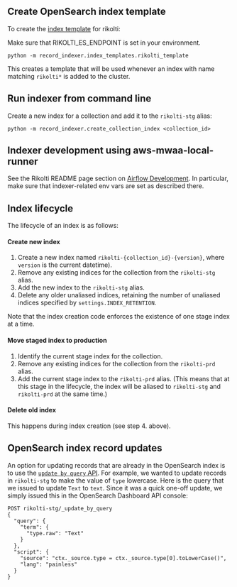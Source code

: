 ## Create OpenSearch index template

To create the [index template](https://www.elastic.co/guide/en/elasticsearch/reference/7.9/index-templates.html) for rikolti:

Make sure that RIKOLTI_ES_ENDPOINT is set in your environment.

```
python -m record_indexer.index_templates.rikolti_template
```

This creates a template that will be used whenever an index with name matching `rikolti*` is added to the cluster.

## Run indexer from command line

Create a new index for a collection and add it to the `rikolti-stg` alias:

```
python -m record_indexer.create_collection_index <collection_id>
```

## Indexer development using aws-mwaa-local-runner

See the Rikolti README page section on [Airflow Development](https://github.com/ucldc/rikolti/#airflow-development). In particular, make sure that indexer-related env vars are set as described there.

## Index lifecycle

The lifecycle of an index is as follows:

#### Create new index
1. Create a new index named `rikolti-{collection_id}-{version}`, where `version` is the current datetime).
2. Remove any existing indices for the collection from the `rikolti-stg` alias.
3. Add the new index to the `rikolti-stg` alias.
4. Delete any older unaliased indices, retaining the number of unaliased indices specified by `settings.INDEX_RETENTION`.

Note that the index creation code enforces the existence of one stage index at a time.

#### Move staged index to production
1. Identify the current stage index for the collection.
2. Remove any existing indices for the collection from the `rikolti-prd` alias.
3. Add the current stage index to the `rikolti-prd` alias. (This means that at this stage in the lifecycle, the index will be aliased to `rikolti-stg` and `rikolti-prd` at the same time.)

#### Delete old index
This happens during index creation (see step 4. above).

## OpenSearch index record updates
An option for updating records that are already in the OpenSearch index is to use the [`update by query` API](https://opensearch.org/docs/latest/api-reference/document-apis/update-by-query/). For example, we wanted to update records in `rikolti-stg` to make the value of `type` lowercase. Here is the query that we issued to update `Text` to `text`. Since it was a quick one-off update, we simply issued this in the OpenSearch Dashboard API console:

```
POST rikolti-stg/_update_by_query
{
  "query": {
    "term": {
      "type.raw": "Text"
    }
  },
  "script": {
    "source": "ctx._source.type = ctx._source.type[0].toLowerCase()",
    "lang": "painless"
  }
}
```






